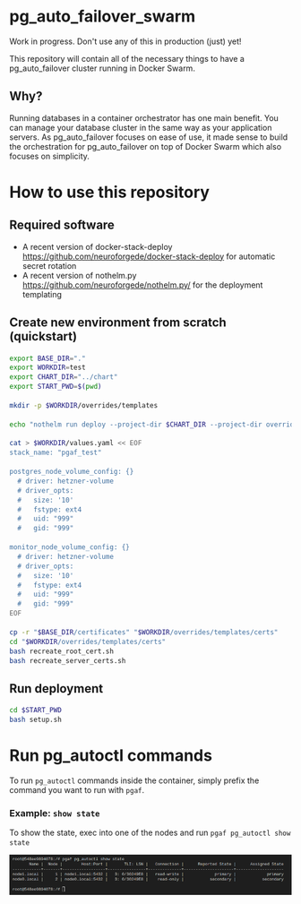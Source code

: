 # pg_auto_failover_swarm

Work in progress. Don't use any of this in production (just) yet!

This repository will contain all of the necessary things to have a pg_auto_failover cluster running in Docker Swarm.

## Why?

Running databases in a container orchestrator has one main benefit. You can manage your database cluster in the same way as your application servers.
As pg_auto_failover focuses on ease of use, it made sense to build the orchestration for pg_auto_failover on top of Docker Swarm which also focuses
on simplicity.

# How to use this repository

## Required software

- A recent version of docker-stack-deploy https://github.com/neuroforgede/docker-stack-deploy for automatic secret rotation
- A recent version of nothelm.py https://github.com/neuroforgede/nothelm.py/ for the deployment templating

## Create new environment from scratch (quickstart)

```bash
export BASE_DIR="."
export WORKDIR=test
export CHART_DIR="../chart"
export START_PWD=$(pwd)

mkdir -p $WORKDIR/overrides/templates

echo "nothelm run deploy --project-dir $CHART_DIR --project-dir overrides -f values.yaml" > $WORKDIR/setup.sh

cat > $WORKDIR/values.yaml << EOF
stack_name: "pgaf_test"

postgres_node_volume_config: {}
  # driver: hetzner-volume
  # driver_opts:
  #   size: '10'
  #   fstype: ext4
  #   uid: "999"
  #   gid: "999"

monitor_node_volume_config: {}
  # driver: hetzner-volume
  # driver_opts:
  #   size: '10'
  #   fstype: ext4
  #   uid: "999"
  #   gid: "999"
EOF

cp -r "$BASE_DIR/certificates" "$WORKDIR/overrides/templates/certs"
cd "$WORKDIR/overrides/templates/certs"
bash recreate_root_cert.sh
bash recreate_server_certs.sh
```

## Run deployment

```bash
cd $START_PWD
bash setup.sh
```

# Run pg_autoctl commands

To run `pg_autoctl` commands inside the container, simply prefix the command you want to run with `pgaf`.
### Example: `show state`

To show the state, exec into one of the nodes and run `pgaf pg_autoctl show state`

![](./images/show_state.png)